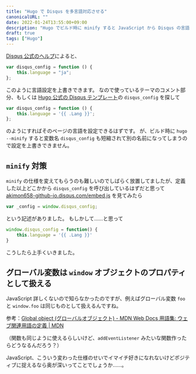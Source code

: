 ```yaml
---
title: "Hugo で Disqus を多言語対応させる"
canonicalURL: ""
date: 2022-01-24T13:55:00+09:00
description: "Hugo でビルド時に minify すると JavaScript から Disqus の言語が変えられなくて困ってたんですが、解決できたのでメモ"
draft: true
tags: ["Hugo"]
---
```


[Disqus 公式のヘルプ](https://help.disqus.com/en/articles/1717203-multi-lingual-websites)によると、

```javascript
var disqus_config = function () {
	this.language = "ja";
};
```

このように言語設定を上書きできます。
なので使っているテーマのコメント部分、もしくは [Hugo 公式の Disqus テンプレート](https://github.com/gohugoio/hugo/blob/master/tpl/tplimpl/embedded/templates/disqus.html)の `disqus_config` を探して

```javascript
var disqus_config = function () {
	this.language = '{{ .Lang }}';
};
```

のようにすればそのページの言語を設定できるはずです。
が、ビルド時に `hugo --minify` すると変数名 `disqus_config` も短縮されて別の名前になってしまうので設定を上書きできません。

## `minify` 対策

`minify` の仕様を変えてもらうのも難しいのでしばらく放置してましたが、定義した以上どこかから `disqus_config` を呼び出しているはずだと思って [akimon658-github-io.disqus.com/embed.js](https://akimon658-github-io.disqus.com/embed.js) を見てみたら

```javascript
var _config = window.disqus_config;
```

という記述がありました。
もしかして……と思って

```javascript
window.disqus_config = function() {
	this.language = '{{ .Lang }}'
}
```

こうしたら上手くいきました。

## グローバル変数は `window` オブジェクトのプロパティとして扱える
JavaScript 詳しくないので知らなかったのですが、例えばグローバル変数 `foo` と `window.foo` は同じものとして扱えるんですね。

参考：[Global object (グローバルオブジェクト) - MDN Web Docs 用語集: ウェブ関連用語の定義 | MDN](https://developer.mozilla.org/ja/docs/Glossary/Global_object)

（関数も同じように使えるらしいけど、`addEventListener` みたいな関数作ったらどうなるんだろう？）

JavaScript、こういう変わった仕様のせいでイマイチ好きになれないけどポジティブに捉えるなら奥が深いってことでしょうか……。
